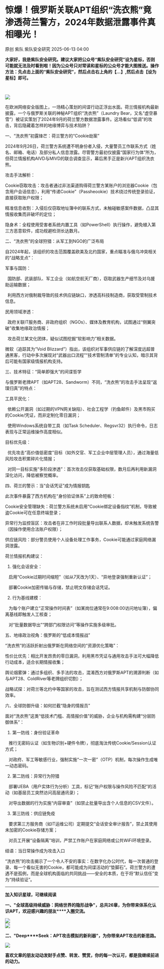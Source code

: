 #  惊爆！俄罗斯关联APT组织“洗衣熊”竟渗透荷兰警方，2024年数据泄露事件真相曝光！  
原创 紫队  紫队安全研究   2025-06-13 04:00  
  
**大家好，我是紫队安全研究。建议大家把公众号“紫队安全研究”设为星标，否则可能就无法及时看到啦！因为公众号只对常读和星标的公众号才能大图推送。操作方法：先点击上面的“紫队安全研究”，然后点击右上角的【...】,然后点击【设为星标】即可。**  
  
   
  
![](https://mmbiz.qpic.cn/mmbiz_png/sUKKZDdVP8Qic8bibxxD35dMS6w9gNsLPf4CK6sJqfuN3rFgMmfzKV4qcESjkg5fJtL3XDhh7Ga2VH0awysLVULA/640?wx_fmt=png&from=appmsg "")  
  
  
在欧洲网络安全版图上，一场精心策划的间谍行动正浮出水面。荷兰情报机构最新披露，一个与俄罗斯关联的神秘APT组织“洗衣熊”（Laundry Bear，又名“虚空暴雪”）被证实策划了2024年9月的荷兰警方数据泄露事件。这场看似“低调”的攻击，背后隐藏着怎样的地缘博弈与技术陷阱？    
  
  
  
一、“洗衣熊”初露锋芒：荷兰警方的“Cookie劫案”    
  
2024年9月26日，荷兰警方系统遭不明身份者入侵，大量警员工作联系方式（姓名、邮箱、电话）及部分私人信息泄露。尽管警方最初仅披露“国家行为体”所为，但荷兰情报机构AIVD与MIVD的联合调查显示，幕后黑手正是新兴APT组织洗衣熊。    
  
  
攻击手法解析：    
  
Cookie窃取攻击：攻击者通过非法渠道购得荷兰警方某账户的浏览器Cookie（包含用户会话信息），利用“传递Cookie”（Passheookie）技术绕过传统登录验证，直接获取账户权限；    
  
精准信息收割：入侵后仅窃取地址簿中的联系方式，未触碰敏感案件数据，凸显其情报收集而非破坏的定位；    
  
隐身术：全程使用受害者系统内置工具（如PowerShell）执行操作，避免植入第三方恶意软件，成功规避检测长达数月。    
  
  
  
二、“洗衣熊”的全球狩猎：从军工到NGO的广泛布局    
  
自2024年起，该组织的攻击范围覆盖欧美及北约国家，重点瞄准与俄乌冲突相关的“战略支点”：    
  
军事与国防：    
  
  国防部、武装部队、军工企业（如航空航天厂商），窃取武器生产细节及对乌援助运输数据；    
  
  利用西方对俄制裁导致的技术供应链缺口，渗透高科技制造商，获取受管制技术信息。    
  
民用领域渗透：    
  
  政府关联IT服务商、非政府组织（NGOs）、媒体及教育机构，试图通过“侧翼突破”收集地缘政治情报；    
  
  攻击荷兰某文化团体，疑似试图挖掘“软影响力”相关数据。    
  
  
微软（追踪其为“Void Blizzard”）指出，该组织对军事供应链的了解深度远超普通黑客，行动中多次展现对“武器出口流程”“技术管制清单”的专业认知，暗示其背后可能有国家级情报机构支持。    
  
  
  
三、技术特征：“简单即强大”的间谍哲学    
  
与俄罗斯老牌APT（如APT28、Sandworm）不同，“洗衣熊”的攻击手法呈现“返璞归真”的特点：    
  
工具平民化：    
  
  依赖公开漏洞（如过期的VPN网关缺陷）、社会工程学（钓鱼邮件）及黑市购买的Cookie/凭证，而非定制化零日漏洞；    
  
  使用Windows系统自带工具（如Task Scheduler、Regsvr32）执行命令，日志表现与正常运维操作高度相似。    
  
目标优先级：    
  
  优先攻击“高价值低密度”目标（如外交官、军工企业中层管理人员），通过海量低风险攻击积累碎片化情报；    
  
  对同一目标实施“多阶段渗透”：首次攻击仅获取基础权限，数月后再利用新漏洞深化访问，降低被察觉概率。    
  
  
  
四、荷兰的警示：当“会话凭证”成为情报钥匙    
  
此次事件暴露了西方机构在“身份验证体系”上的致命短板：    
  
Cookie安全管理缺失：荷兰警方系统未启用“Cookie绑定设备指纹”机制，导致被盗Cookie可在任意终端登录；    
  
异常行为监控盲区：攻击者在非工作时段批量导出联系人数据，却未触发系统告警（因操作使用合法账户权限）；    
  
供应链风险：部分警员使用个人设备处理工作事务，Cookie可能通过家庭网络漏洞泄露。    
  
  
荷兰情报机构建议：    
  
1. 强化会话安全：    
  
   启用“Cookie过期时间缩短”（如从7天改为1天）、“异地登录强制重新认证”；    
  
   部署Cookie加密传输与存储，禁止明文存储会话凭证。    
  
2. 行为基线建模：    
  
   为每个账户建立“正常操作时间表”（如某岗位通常在9:008:00访问地址簿），偏离基线即触发人工核查；    
  
   对“批量数据导出”“跨部门权限访问”等操作实施多级审批。    
  
  
  
五、地缘政治视角：俄罗斯的“低成本情报战”    
  
“洗衣熊”的活跃折射出俄罗斯在网络空间的“资源优化策略”：    
  
性价比优先：相比开发昂贵的零日漏洞，利用黑市凭证与通用攻击手法可大幅降低行动成本，适合长期情报收集；    
  
舆论烟雾弹：通过多组织、多手法的攻击，混淆西方对俄罗斯APT的溯源判断（如与APT28、ColdRiver等老牌组织切割）；    
  
战略试探：对荷兰等北约中等国家的攻击，旨在测试西方情报共享机制与防御协同效率。    
  
  
  
六、全球防御升级：如何拦截“隐身的情报员”    
  
面对“洗衣熊”这类“低技术门槛、高情报价值”的威胁，企业与机构需构建“分层防御体系”：    
  
1. 第一防线：身份验证革命    
  
   推行无密码认证（如生物识别+硬件令牌），彻底淘汰传统Cookie/Session认证方式；    
  
   对政府、军工等敏感行业，强制实施“一次一密”（OTP）机制，每次操作生成唯一动态密码。    
  
2. 第二防线：异常行为狩猎    
  
   部署UEBA（用户实体行为分析）工具，标记“账户权限与操作风险不匹配”的活动（如基层员工突然访问高层通讯录）；    
  
   对导出数据的行为实施“内容审查”（如禁止批量导出含个人信息的CSV文件）。    
  
3. 第三防线：供应链免疫    
  
   要求第三方服务商（如IT运维公司）定期提交“会话安全审计报告”，禁止其使用未加密的Cookie存储方案；    
  
   对员工开展“设备隔离”培训，严禁工作账户在家庭网络或公共WiFi环境登录。    
  
  
  
结语：当日常操作成为攻击入口    
  
“洗衣熊”的攻击揭示了一个令人不安的事实：在数字化办公时代，每一次普通的登录、每一个看似无害的Cookie，都可能成为间谍活动的“垫脚石”。荷兰警方的遭遇不是孤例，而是全球机构面临的共同挑战——安全的本质，在于将“默认信任”变为“持续验证”。    
  
****  
**加入知识星球，可继续阅读**  
  
**一、"全球高级持续威胁：网络世界的隐形战争"，总共26章，为你带来体系化认识APT，欢迎感兴趣的朋友****入圈交流。**  
  
![](https://mmbiz.qpic.cn/mmbiz_jpg/sUKKZDdVP8RRAic0GwkHmSw2QZes8kK1AfysU8oPBib56yJpTWxmMuHRQBk3DHtibEASDuO7FTia8jIpeYtMFicBy5A/640?wx_fmt=jpeg "")  
![](https://mmbiz.qpic.cn/mmbiz_png/sUKKZDdVP8Sm53HIUuI9RNR5Vpk1TWmpt3dw7icrMOJchapl0qTHsxVnXHyicBmV2kNlgpt3WLGLgdBJKrWiaUGicw/640?wx_fmt=png&from=appmsg "")  
  
**二、"Deep****Seek：APT攻击模拟的新利器"，为你带来APT攻击的新思路。**  
  
![](https://mmbiz.qpic.cn/mmbiz_png/sUKKZDdVP8SmEmOb6eVreW81Qh8DCAQvT2jLpI7JoYFWHibP6wCCI2AicqKAgbc4GzoAafviavpdxGjBqGrs1nlibQ/640?wx_fmt=png&from=appmsg "")  
  
  
**喜欢文章的朋友动动发财手点赞、转发、赞赏，你的每一次认可，都是我继续前进的动力。**  
  
  
  
  
